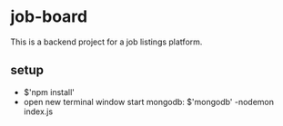 # job-board

This is a backend project for a job listings platform.

## setup 
- $'npm install'
- open new terminal window start mongodb: $'mongodb'
-nodemon index.js

